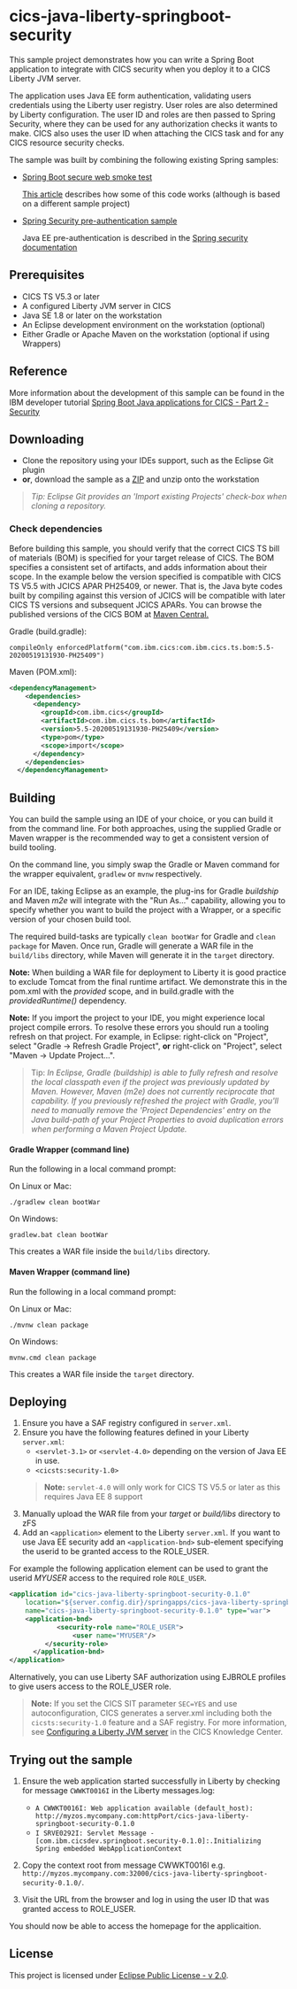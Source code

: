 # cics-java-liberty-springboot-security

This sample project demonstrates how you can write a Spring Boot application to integrate with CICS security when you deploy it to a CICS Liberty JVM server.       

The application uses Java EE form authentication, validating users credentials using the Liberty user registry. 
User roles are also determined by Liberty configuration. The user ID and roles are then passed to Spring Security, where they can be used for any authorization checks it wants to make. 
CICS also uses the user ID when attaching the CICS task and for any CICS resource security checks. 

The sample was built by combining the following existing Spring samples:
- [Spring Boot secure web smoke test](https://github.com/spring-projects/spring-boot/tree/main/spring-boot-tests/spring-boot-smoke-tests/spring-boot-smoke-test-web-secure)  
  
  [This article](https://spring.io/guides/gs/securing-web/) describes how some of this code works (although is based on a different sample project)
- [Spring Security pre-authentication sample](https://github.com/spring-projects/spring-security/tree/main/samples/javaconfig/preauth)

  Java EE pre-authentication is described in the [Spring security documentation](https://docs.spring.io/spring-security/site/docs/5.2.0.RELEASE/reference/html/jc-authentication.html#java-ee-container-authentication)


## Prerequisites

  - CICS TS V5.3 or later
  - A configured Liberty JVM server in CICS
  - Java SE 1.8 or later on the workstation
  - An Eclipse development environment on the workstation (optional)
  - Either Gradle or Apache Maven on the workstation (optional if using Wrappers)

## Reference

More information about the development of this sample can be found in the IBM developer tutorial [Spring Boot Java applications for CICS - Part 2 - Security](https://developer.ibm.com/components/ibmz/tutorials/spring-boot-java-applications-for-cics-part-2-security/)

## Downloading

- Clone the repository using your IDEs support, such as the Eclipse Git plugin
- **or**, download the sample as a [ZIP](https://github.com/cicsdev/cics-java-liberty-springboot-security/archive/main.zip) and unzip onto the workstation

>*Tip: Eclipse Git provides an 'Import existing Projects' check-box when cloning a repository.*


### Check dependencies
 
Before building this sample, you should verify that the correct CICS TS bill of materials (BOM) is specified for your target release of CICS. 
The BOM specifies a consistent set of artifacts, and adds information about their scope. In the example below the version specified is compatible with CICS TS V5.5 with JCICS APAR PH25409, or newer. 
That is, the Java byte codes built by compiling against this version of JCICS will be compatible with later CICS TS versions and subsequent JCICS APARs. 
You can browse the published versions of the CICS BOM at [Maven Central.](https://mvnrepository.com/artifact/com.ibm.cics/com.ibm.cics.ts.bom)
 
Gradle (build.gradle): 

`compileOnly enforcedPlatform("com.ibm.cics:com.ibm.cics.ts.bom:5.5-20200519131930-PH25409")`

Maven (POM.xml):

``` xml    
<dependencyManagement>
    <dependencies>
      <dependency>
        <groupId>com.ibm.cics</groupId>
        <artifactId>com.ibm.cics.ts.bom</artifactId>
        <version>5.5-20200519131930-PH25409</version>
        <type>pom</type>
        <scope>import</scope>
      </dependency>
    </dependencies>
  </dependencyManagement>
  ```

## Building 

You can build the sample using an IDE of your choice, or you can build it from the command line. For both approaches, using the supplied Gradle or Maven wrapper is the recommended way to get a consistent version of build tooling. 

On the command line, you simply swap the Gradle or Maven command for the wrapper equivalent, `gradlew` or `mvnw` respectively.
  
For an IDE, taking Eclipse as an example, the plug-ins for Gradle *buildship* and Maven *m2e* will integrate with the "Run As..." capability, allowing you to specify whether you want to build the project with a Wrapper, or a specific version of your chosen build tool.

The required build-tasks are typically `clean bootWar` for Gradle and `clean package` for Maven. Once run, Gradle will generate a WAR file in the `build/libs` directory, while Maven will generate it in the `target` directory.

**Note:** When building a WAR file for deployment to Liberty it is good practice to exclude Tomcat from the final runtime artifact. We demonstrate this in the pom.xml with the *provided* scope, and in build.gradle with the *providedRuntime()* dependency.

**Note:** If you import the project to your IDE, you might experience local project compile errors. To resolve these errors you should run a tooling refresh on that project. For example, in Eclipse: right-click on "Project", select "Gradle -> Refresh Gradle Project", **or** right-click on "Project", select "Maven -> Update Project...".

>Tip: *In Eclipse, Gradle (buildship) is able to fully refresh and resolve the local classpath even if the project was previously updated by Maven. However, Maven (m2e) does not currently reciprocate that capability. If you previously refreshed the project with Gradle, you'll need to manually remove the 'Project Dependencies' entry on the Java build-path of your Project Properties to avoid duplication errors when performing a Maven Project Update.*  

#### Gradle Wrapper (command line)

Run the following in a local command prompt:

On Linux or Mac:

```shell
./gradlew clean bootWar
```
On Windows:

```shell
gradlew.bat clean bootWar
```

This creates a WAR file inside the `build/libs` directory.

#### Maven Wrapper (command line)


Run the following in a local command prompt:

On Linux or Mac:

```shell
./mvnw clean package
```

On Windows:

```shell
mvnw.cmd clean package
```

This creates a WAR file inside the `target` directory.



## Deploying

1. Ensure you have a SAF registry configured in `server.xml`.    
1. Ensure you have the following features defined in your Liberty `server.xml`:           
    - `<servlet-3.1>` or `<servlet-4.0>` depending on the version of Java EE in use.  
    - `<cicsts:security-1.0>`        
    > **Note:** `servlet-4.0` will only work for CICS TS V5.5 or later as this requires Java EE 8 support    
1. Manually upload the WAR file from your *target* or *build/libs* directory to zFS 
1. Add an `<application>` element to the Liberty `server.xml`. If you want to use Java EE security add an `<application-bnd>` sub-element specifying the userid to be granted access to the ROLE_USER. 

For example the following application element can be used to grant the userid *MYUSER* access to the required role `ROLE_USER`.
 
``` XML
<application id="cics-java-liberty-springboot-security-0.1.0"  
    location="${server.config.dir}/springapps/cics-java-liberty-springboot-security-0.1.0.war"  
    name="cics-java-liberty-springboot-security-0.1.0" type="war">
    <application-bnd>
            <security-role name="ROLE_USER">
                <user name="MYUSER"/>
         </security-role>
      </application-bnd> 
</application>
```

Alternatively, you can use Liberty SAF authorization using EJBROLE profiles to give users access to the ROLE_USER role. 


> **Note:** If you set the CICS SIT parameter `SEC=YES` and use autoconfiguration, CICS generates a server.xml including both the `cicsts:security-1.0` feature and a SAF registry. For more information, see [Configuring a Liberty JVM server](https://www.ibm.com/support/knowledgecenter/en/SSGMCP_5.5.0/configuring/java/config_jvmserver_liberty.html) in the CICS Knowledge Center.
       
## Trying out the sample

1. Ensure the web application started successfully in Liberty by checking for message `CWWKT0016I` in the Liberty messages.log:
    - `A CWWKT0016I: Web application available (default_host): http://myzos.mycompany.com:httpPort/cics-java-liberty-springboot-security-0.1.0`
    - `I SRVE0292I: Servlet Message - [com.ibm.cicsdev.springboot.security-0.1.0]:.Initializing Spring embedded WebApplicationContext`

2. Copy the context root from message CWWKT0016I e.g. `http://myzos.mycompany.com:32000/cics-java-liberty-springboot-security-0.1.0/`. 

3. Visit the URL from the browser and log in using the user ID that was granted access to ROLE_USER.

You should now be able to access the homepage for the applicaition.

## License
This project is licensed under [Eclipse Public License - v 2.0](LICENSE). 

